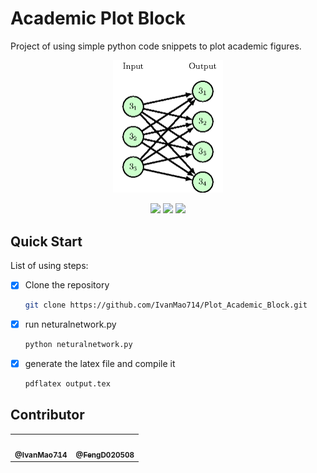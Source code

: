 # Academic Plot Block
 Project of using simple python code snippets to plot academic figures.
<p align="center">
  <img src="./fig/example.png" style="zoom:50%;" />
</p>
<p align="center">
    <img src="https://img.shields.io/badge/Python-yellow?style=for-the-badge&logo=python&logoColor=%233776AB">
    <img src="https://img.shields.io/badge/Latex-orange?style=for-the-badge&logo=latex&logoColor=%23008080">
    <img src="https://img.shields.io/github/last-commit/IvanMao714/Plot_Academic_Block?logoColor=blue&style=for-the-badge"/>
</p>

## Quick Start

List of using steps:
- [x] Clone the repository
    ```bash
    git clone https://github.com/IvanMao714/Plot_Academic_Block.git
    ```
- [x] run neturalnetwork.py
  ```bash
  python neturalnetwork.py
   ```
- [x] generate the latex file and compile it
  ```bash
  pdflatex output.tex
   ```
  

## Contributor

<table>
  <tr >
    <td align="center"><a href="https://github.com/IvanMao714"><img src="https://avatars.githubusercontent.com/u/72293808?s=400&u=4fab4e9793c14e354fea9adf888a6965526e2281&v=4" width="100px;" alt=""/><br /><sub><b>@IvanMao714</b></sub></a>
    <td align="center"><a href="https://github.com/FengD020508"><img src="https://avatars.githubusercontent.com/u/104625759?v=4" width="100px;" alt=""/><br /><sub><b>@FengD020508</b></sub></a>
  </tr>
</table>
